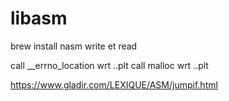 # libasm

brew install nasm
write et read

call __errno_location wrt ..plt
call malloc wrt ..plt

https://www.gladir.com/LEXIQUE/ASM/jumpif.html
